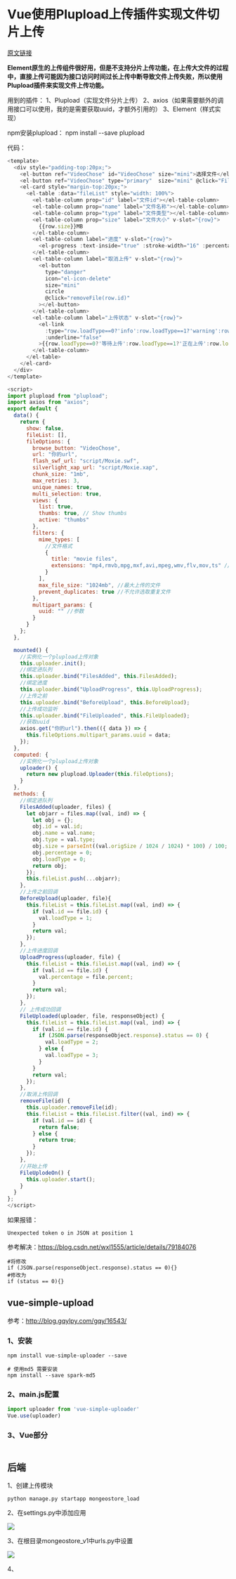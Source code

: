 # Vue使用Plupload上传插件实现文件切片上传

[原文链接](https://blog.csdn.net/Bug_MakerQAQ/article/details/105835492?utm_medium=distribute.pc_relevant.none-task-blog-BlogCommendFromMachineLearnPai2-1.edu_weight&depth_1-utm_source=distribute.pc_relevant.none-task-blog-BlogCommendFromMachineLearnPai2-1.edu_weight)

**Element原生的上传组件很好用，但是不支持分片上传功能，在上传大文件的过程中，直接上传可能因为接口访问时间过长上传中断导致文件上传失败，所以使用Plupload插件来实现文件上传功能。**

用到的插件：
1、Plupload（实现文件分片上传）
2、axios（如果需要额外的调用接口可以使用，我的是需要获取uuid，才额外引用的）
3、Element（样式实现）

npm安装plupload：
npm install --save plupload

代码：

```javascript
<template>
  <div style="padding-top:20px;">
    <el-button ref="VideoChose" id="VideoChose" size="mini">选择文件</el-button>
    <el-button ref="VideoChose" type="primary"  size="mini" @click="FileUplodeOn">开始上传</el-button>
    <el-card style="margin-top:20px;">
      <el-table :data="fileList" style="width: 100%">
        <el-table-column prop="id" label="文件id"></el-table-column>
        <el-table-column prop="name" label="文件名称"></el-table-column>
        <el-table-column prop="type" label="文件类型"></el-table-column>
        <el-table-column prop="size" label="文件大小" v-slot="{row}">
          {{row.size}}MB
        </el-table-column>
        <el-table-column label="进度" v-slot="{row}">
          <el-progress :text-inside="true" :stroke-width="16" :percentage="row.percentage"></el-progress>
        </el-table-column>
        <el-table-column label="取消上传" v-slot="{row}">
          <el-button
            type="danger"
            icon="el-icon-delete"
            size="mini"
            circle
            @click="removeFile(row.id)"
          ></el-button>
        </el-table-column>
        <el-table-column label="上传状态" v-slot="{row}">
          <el-link
            :type="row.loadType==0?'info':row.loadType==1?'warning':row.loadType==2?'success':'danger'"
            :underline="false"
          >{{row.loadType==0?'等待上传':row.loadType==1?'正在上传':row.loadType==2?'上传成功':'上传失败'}}</el-link>
        </el-table-column>
      </el-table>
    </el-card>
  </div>
</template>

<script>
import plupload from "plupload";
import axios from "axios";
export default {
  data() {
    return {
      show: false,
      fileList: [],
      fileOptions: {
        browse_button: "VideoChose",
        url: "你的url",
        flash_swf_url: "script/Moxie.swf",
        silverlight_xap_url: "script/Moxie.xap",
        chunk_size: "1mb",
        max_retries: 3,
        unique_names: true,
        multi_selection: true,
        views: {
          list: true,
          thumbs: true, // Show thumbs
          active: "thumbs"
        },
        filters: {
          mime_types: [
            //文件格式
            {
              title: "movie files",
              extensions: "mp4,rmvb,mpg,mxf,avi,mpeg,wmv,flv,mov,ts" //文件格式
            }
          ],
          max_file_size: "1024mb", //最大上传的文件
          prevent_duplicates: true //不允许选取重复文件
        },
        multipart_params: {
          uuid: "" //参数
        }
      }
    };
  },

  mounted() {
    //实例化一个plupload上传对象
    this.uploader.init();
    //绑定进队列
    this.uploader.bind("FilesAdded", this.FilesAdded);
    //绑定进度
    this.uploader.bind("UploadProgress", this.UploadProgress);
    //上传之前
    this.uploader.bind("BeforeUpload", this.BeforeUpload);
    //上传成功监听
    this.uploader.bind("FileUploaded", this.FileUploaded);
    //获取uuid
    axios.get("你的url").then(({ data }) => {
      this.fileOptions.multipart_params.uuid = data;
    });
  },
  computed: {
    //实例化一个plupload上传对象
    uploader() {
      return new plupload.Uploader(this.fileOptions);
    }
  },
  methods: {
    //绑定进队列
    FilesAdded(uploader, files) {
      let objarr = files.map((val, ind) => {
        let obj = {};
        obj.id = val.id;
        obj.name = val.name;
        obj.type = val.type;
        obj.size = parseInt((val.origSize / 1024 / 1024) * 100) / 100;
        obj.percentage = 0;
        obj.loadType = 0;
        return obj;
      });
      this.fileList.push(...objarr);
    },
    //上传之前回调
    BeforeUpload(uploader, file){
      this.fileList = this.fileList.map((val, ind) => {
        if (val.id == file.id) {
          val.loadType = 1;
        }
        return val;
      });
    },
    //上传进度回调
    UploadProgress(uploader, file) {
      this.fileList = this.fileList.map((val, ind) => {
        if (val.id == file.id) {
          val.percentage = file.percent;
        }
        return val;
      });
    },
    // 上传成功回调
    FileUploaded(uploader, file, responseObject) {
      this.fileList = this.fileList.map((val, ind) => {
        if (val.id == file.id) {
          if (JSON.parse(responseObject.response).status == 0) {
            val.loadType = 2;
          } else {
            val.loadType = 3;
          }
        }
        return val;
      });
    },
    //取消上传回调
    removeFile(id) {
      this.uploader.removeFile(id);
      this.fileList = this.fileList.filter((val, ind) => {
        if (val.id == id) {
          return false;
        } else {
          return true;
        }
      });
    },
    //开始上传
    FileUplodeOn() {
      this.uploader.start(); 
    }
  }
};
</script>
```

如果报错：

```
Unexpected token o in JSON at position 1 
```

参考解决：https://blog.csdn.net/wxl1555/article/details/79184076

```
#将修改
if (JSON.parse(responseObject.response).status == 0){}
#修改为
if (status == 0){}
```



## vue-simple-upload

参考：http://blog.gqylpy.com/gqy/16543/

### 1、安装

```shell
npm install vue-simple-uploader --save

# 使用md5 需要安装
npm install --save spark-md5
```

### 2、main.js配置

```js
import uploader from 'vue-simple-uploader'
Vue.use(uploader)
```

### 3、Vue部分

```vue

```



## 后端

1、创建上传模块

```
python manage.py startapp mongeostore_load
```

2、在settings.py中添加应用

![](IMG/微信截图_20201023215205.png)

3、在根目录mongeostore_v1中urls.py中设置

![](IMG/微信截图_20201023215558.png)



4、




